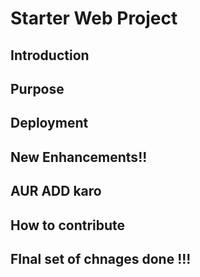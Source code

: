 # Starter Web Project 

## Introduction

## Purpose

## Deployment 

## New Enhancements!!

## AUR ADD karo
 
## How to contribute

## FInal set of chnages done !!!